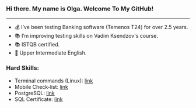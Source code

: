 ### Hi there. My name is Olga. Welcome To My GitHub! 

******

- 💰 I’ve been testing Banking software (Temenos T24) for over 2.5 years.
- 📚 I’m improving testing skills on Vadim Ksendzov's course.
- 📚 ISTQB certified.
- 📗 Upper Intermediate English.

### Hard Skills: 
+ Terminal commands (Linux): [link](https://github.com/egorovaolga888/Terminal_Commands.git)
+ Mobile Check-list: [link](https://docs.google.com/spreadsheets/d/1R5vWpuPZjOQib3zlGwqJNIWOy4NeMQNQqLwrUU6MuxE/edit?usp=sharing)
+ PostgreSQL: [link](https://github.com/egorovaolga888/SQL.git)
+ SQL Certificate: [link](https://stepik.org/certificate/6bddee644a68356402c71bddb58792652e5cd603.pdf)
